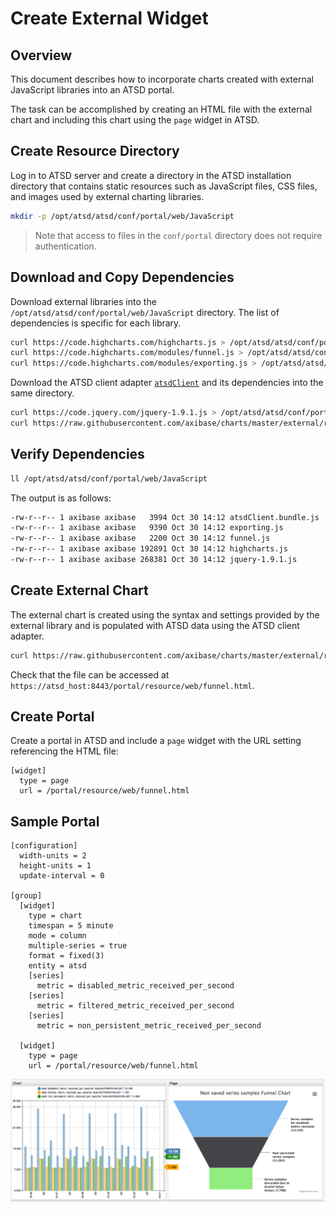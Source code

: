 # Create External Widget

## Overview

This document describes how to incorporate charts created with external JavaScript libraries into an ATSD portal.

The task can be accomplished by creating an HTML file with the external chart and including this chart using the `page` widget in ATSD.

## Create Resource Directory

Log in to ATSD server and create a directory in the ATSD installation directory that contains static resources such as JavaScript files, CSS files, and images used by external charting libraries.

```sh
mkdir -p /opt/atsd/atsd/conf/portal/web/JavaScript
```

> Note that access to files in the `conf/portal` directory does not require authentication.

## Download and Copy Dependencies

Download external libraries into the `/opt/atsd/atsd/conf/portal/web/JavaScript` directory. The list of dependencies is specific for each library.

```sh
curl https://code.highcharts.com/highcharts.js > /opt/atsd/atsd/conf/portal/web/JavaScript/highcharts.js
curl https://code.highcharts.com/modules/funnel.js > /opt/atsd/atsd/conf/portal/web/JavaScript/funnel.js
curl https://code.highcharts.com/modules/exporting.js > /opt/atsd/atsd/conf/portal/web/JavaScript/exporting.js
```

Download the ATSD client adapter [`atsdClient`](resources/atsdClient.bundle.js) and its dependencies into the same directory.

```sh
curl https://code.jquery.com/jquery-1.9.1.js > /opt/atsd/atsd/conf/portal/web/JavaScript/jquery-1.9.1.js
curl https://raw.githubusercontent.com/axibase/charts/master/external/resources/atsdClient.bundle.js > /opt/atsd/atsd/conf/portal/web/JavaScript/atsdClient.bundle.js
```

## Verify Dependencies

```sh
ll /opt/atsd/atsd/conf/portal/web/JavaScript
```

The output is as follows:

```sh
-rw-r--r-- 1 axibase axibase   3994 Oct 30 14:12 atsdClient.bundle.js
-rw-r--r-- 1 axibase axibase   9390 Oct 30 14:12 exporting.js
-rw-r--r-- 1 axibase axibase   2200 Oct 30 14:12 funnel.js
-rw-r--r-- 1 axibase axibase 192891 Oct 30 14:12 highcharts.js
-rw-r--r-- 1 axibase axibase 268381 Oct 30 14:12 jquery-1.9.1.js
```

## Create External Chart

The external chart is created using the syntax and settings provided by the external library and is populated with ATSD data using the ATSD client adapter.

```sh
curl https://raw.githubusercontent.com/axibase/charts/master/external/resources/funnel.html > /opt/atsd/atsd/conf/portal/web/funnel.html
```

Check that the file can be accessed at `https://atsd_host:8443/portal/resource/web/funnel.html`.

## Create Portal

Create a portal in ATSD and include a `page` widget with the URL setting referencing the HTML file:

```ls
[widget]
  type = page
  url = /portal/resource/web/funnel.html
```

## Sample Portal

```ls
[configuration]
  width-units = 2
  height-units = 1
  update-interval = 0

[group]
  [widget]
    type = chart
    timespan = 5 minute
    mode = column
    multiple-series = true
    format = fixed(3)
    entity = atsd
    [series]
      metric = disabled_metric_received_per_second
    [series]
      metric = filtered_metric_received_per_second
    [series]
      metric = non_persistent_metric_received_per_second

  [widget]
    type = page
    url = /portal/resource/web/funnel.html
```

![](./images/funnelChart.png)
